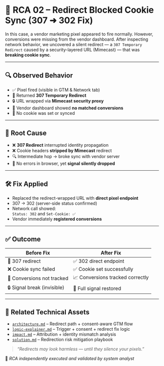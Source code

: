 # 🎯 RCA 02 – Redirect Blocked Cookie Sync (307 ➜ 302 Fix)

In this case, a vendor marketing pixel appeared to fire normally. However, conversions were missing from the vendor dashboard. After inspecting network behavior, we uncovered a silent redirect — a `307 Temporary Redirect` caused by a security-layered URL (Mimecast) — that was **breaking cookie sync**.

---

## 🔍 Observed Behavior

- ✅ Pixel fired (visible in GTM & Network tab)
- 🔁 Returned **307 Temporary Redirect**
- 🔒 URL wrapped via **Mimecast security proxy**
- 🚫 Vendor dashboard showed **no matched conversions**
- 🍪 No cookie was set or synced

---

## 🧠 Root Cause

- ❌ **307 Redirect** interrupted identity propagation
- ❌ Cookie headers **stripped by Mimecast** redirect
- 🔍 Intermediate hop → broke sync with vendor server
- 🧪 No errors in browser, yet **signal silently dropped**

---

## 🛠️ Fix Applied

- Replaced the redirect-wrapped URL with **direct pixel endpoint**
- 307 → 302 (server-side status confirmed)
- Network call showed:  
  `Status: 302` and `Set-Cookie: ✅`
- Vendor immediately **registered conversions**

---

## ✅ Outcome

| Before Fix | After Fix |
|------------|-----------|
| 🔁 307 redirect | ✅ 302 direct endpoint |
| ❌ Cookie sync failed | ✅ Cookie set successfully |
| 🚫 Conversions not tracked | 📈 Conversions tracked correctly |
| 🔒 Signal break (invisible) | 🔄 Full signal restored |

---

## 🔐 Related Technical Assets

- [`architecture.md`](./architecture.md) – Redirect path + consent-aware GTM flow
- [`logic-explainer.md`](./logic-explainer.md) – Trigger + consent + redirect fix logic
- [`impact.md`](./impact.md) – Attribution + identity mismatch analysis
- [`solution.md`](./solution.md) – Redirection risk mitigation playbook

> _“Redirects may look harmless — until they silence your pixels.”_

📍 _RCA independently executed and validated by system analyst_